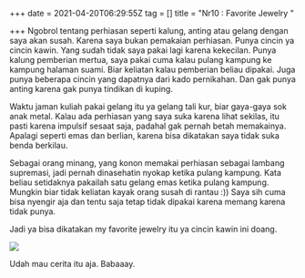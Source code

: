 +++
date = 2021-04-20T06:29:55Z
tag = []
title = "Nr10 : Favorite Jewelry "

+++
Ngobrol tentang perhiasan seperti kalung, anting atau gelang dengan saya akan susah. Karena saya bukan pemakaian perhiasan. Punya cincin ya cincin kawin. Yang sudah tidak saya pakai lagi karena kekecilan. Punya kalung pemberian mertua, saya pakai cuma kalau pulang kampung ke kampung halaman suami. Biar keliatan kalau pemberian beliau dipakai. Juga punya beberapa cincin yang dapatnya dari kado pernikahan. Dan gak punya anting karena gak punya tindikan di kuping. 

Waktu jaman kuliah pakai gelang itu ya gelang tali kur, biar gaya-gaya sok anak metal. Kalau ada perhiasan yang saya suka karena lihat sekilas, itu pasti karena impulsif sesaat saja, padahal gak pernah betah memakainya. Apalagi seperti emas dan berlian, karena bisa dikatakan saya tidak suka benda berkilau.

Sebagai orang minang, yang konon memakai perhiasan sebagai lambang supremasi, jadi pernah dinasehatin nyokap ketika pulang kampung. Kata beliau setidaknya pakailah satu gelang emas ketika pulang kampung. Mungkin biar tidak keliatan kayak orang susah di rantau :))  Saya sih cuma bisa nyengir aja dan tentu saja tetap tidak dipakai karena memang karena tidak punya.

Jadi ya bisa dikatakan my favorite jewelry itu ya cincin kawin ini doang. 

![](/img/uploads/photo_2021-04-22-09-43-47.jpeg)

Udah mau cerita itu aja. Babaaay.